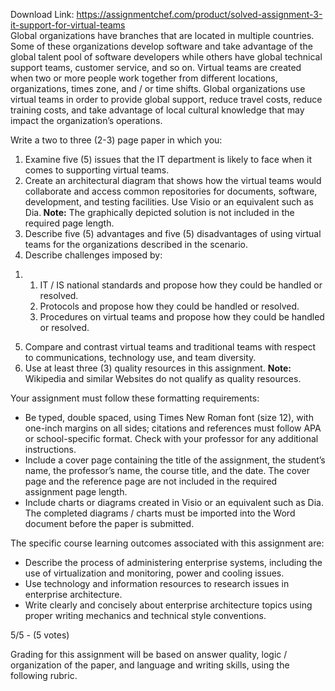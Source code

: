 Download Link: https://assignmentchef.com/product/solved-assignment-3-it-support-for-virtual-teams
<br>
Global organizations have branches that are located in multiple countries. Some of these organizations develop software and take advantage of the global talent pool of software developers while others have global technical support teams, customer service, and so on. Virtual teams are created when two or more people work together from different locations, organizations, times zone, and / or time shifts. Global organizations use virtual teams in order to provide global support, reduce travel costs, reduce training costs, and take advantage of local cultural knowledge that may impact the organization’s operations.




Write a two to three (2-3) page paper in which you:

<ol start="1">

 <li>Examine five (5) issues that the IT department is likely to face when it comes to supporting virtual teams.</li>

 <li>Create an architectural diagram that shows how the virtual teams would collaborate and access common repositories for documents, software, development, and testing facilities. Use Visio or an equivalent such as Dia.<strong><span class="Apple-converted-space"> </span>Note:</strong><span class="Apple-converted-space"> </span>The graphically depicted solution is not included in the required page length.</li>

 <li>Describe five (5) advantages and five (5) disadvantages of using virtual teams for the organizations described in the scenario.</li>

 <li>Describe challenges imposed by:</li>

</ol>

<ol>

 <li>

  <ol>

   <li>IT / IS national standards and propose how they could be handled or resolved.</li>

   <li>Protocols and propose how they could be handled or resolved.</li>

   <li>Procedures on virtual teams and propose how they could be handled or resolved.</li>

  </ol></li>

</ol>

<ol start="5">

 <li>Compare and contrast virtual teams and traditional teams with respect to communications, technology use, and team diversity.</li>

 <li>Use at least three (3) quality resources in this assignment.<span class="Apple-converted-space"> </span><strong>Note:</strong><span class="Apple-converted-space"> </span>Wikipedia and similar Websites do not qualify as quality resources.</li>

</ol>

Your assignment must follow these formatting requirements:

<ul>

 <li>Be typed, double spaced, using Times New Roman font (size 12), with one-inch margins on all sides; citations and references must follow APA or school-specific format. Check with your professor for any additional instructions.</li>

 <li>Include a cover page containing the title of the assignment, the student’s name, the professor’s name, the course title, and the date. The cover page and the reference page are not included in the required assignment page length.</li>

 <li>Include charts or diagrams created in Visio or an equivalent such as Dia. The completed diagrams / charts must be imported into the Word document before the paper is submitted.</li>

</ul>

The specific course learning outcomes associated with this assignment are:

<ul>

 <li>Describe the process of administering enterprise systems, including the use of virtualization and monitoring, power and cooling issues.</li>

 <li>Use technology and information resources to research issues in enterprise architecture.</li>

 <li>Write clearly and concisely about enterprise architecture topics using proper writing mechanics and technical style conventions.</li>

</ul>

5/5 - (5 votes)

Grading for this assignment will be based on answer quality, logic / organization of the paper, and language and writing skills, using the following rubric.